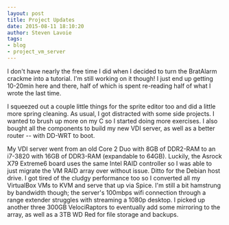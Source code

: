 ```yaml
---
layout: post
title: Project Updates
date: 2015-08-11 18:10:20
author: Steven Lavoie
tags:
- blog
- project_vm_server
---
```


I don't have nearly the free time I did when I decided to turn the BratAlarm crackme into a tutorial. I'm still working on it though! I just end up getting 10-20min here and there, half of which is spent re-reading half of what I wrote the last time.

I squeezed out a couple little things for the sprite editor too and did a little more spring cleaning. As usual, I got distracted with some side projects. I wanted to brush up more on my C so I started doing more exercises. I also bought all the components to build my new VDI server, as well as a better router -- with DD-WRT to boot.

My VDI server went from an old Core 2 Duo with 8GB of DDR2-RAM to an i7-3820 with 16GB of DDR3-RAM (expandable to 64GB). Luckily, the Asrock X79 Extreme6 board uses the same Intel RAID controller so I was able to just migrate the VM RAID array over without issue. Ditto for the Debian host drive. I got tired of the cludgy performance too so I converted all my VirtualBox VMs to KVM and serve that up via Spice. I'm still a bit hamstrung by bandwidth though; the server's 100mbps wifi connection through a range extender struggles with streaming a 1080p desktop. I picked up another three 300GB VelociRaptors to eventually add some mirroring to the array, as well as a 3TB WD Red for file storage and backups.
